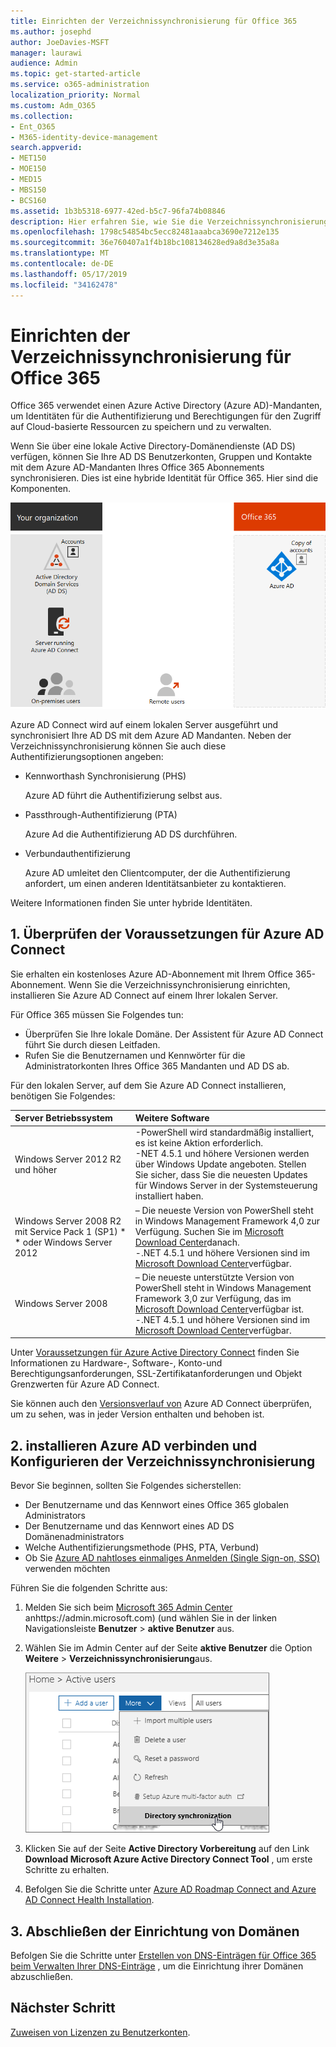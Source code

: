 ```yaml
---
title: Einrichten der Verzeichnissynchronisierung für Office 365
ms.author: josephd
author: JoeDavies-MSFT
manager: laurawi
audience: Admin
ms.topic: get-started-article
ms.service: o365-administration
localization_priority: Normal
ms.custom: Adm_O365
ms.collection:
- Ent_O365
- M365-identity-device-management
search.appverid:
- MET150
- MOE150
- MED15
- MBS150
- BCS160
ms.assetid: 1b3b5318-6977-42ed-b5c7-96fa74b08846
description: Hier erfahren Sie, wie Sie die Verzeichnissynchronisierung zwischen Office 365 und Ihrem lokalen Active Directory einrichten.
ms.openlocfilehash: 1798c54854bc5ecc82481aaabca3690e7212e135
ms.sourcegitcommit: 36e760407a1f4b18bc108134628ed9a8d3e35a8a
ms.translationtype: MT
ms.contentlocale: de-DE
ms.lasthandoff: 05/17/2019
ms.locfileid: "34162478"
---
```

# <a name="set-up-directory-synchronization-for-office-365"></a>Einrichten der Verzeichnissynchronisierung für Office 365

Office 365 verwendet einen Azure Active Directory (Azure AD)-Mandanten, um Identitäten für die Authentifizierung und Berechtigungen für den Zugriff auf Cloud-basierte Ressourcen zu speichern und zu verwalten. 

Wenn Sie über eine lokale Active Directory-Domänendienste (AD DS) verfügen, können Sie Ihre AD DS Benutzerkonten, Gruppen und Kontakte mit dem Azure AD-Mandanten Ihres Office 365 Abonnements synchronisieren. Dies ist eine hybride Identität für Office 365. Hier sind die Komponenten.

![](./media/about-office-365-identity/hybrid-identity.png)

Azure AD Connect wird auf einem lokalen Server ausgeführt und synchronisiert Ihre AD DS mit dem Azure AD Mandanten. Neben der Verzeichnissynchronisierung können Sie auch diese Authentifizierungsoptionen angeben:

- Kennworthash Synchronisierung (PHS)

  Azure AD führt die Authentifizierung selbst aus.

- Passthrough-Authentifizierung (PTA)

  Azure Ad die Authentifizierung AD DS durchführen.

- Verbundauthentifizierung

  Azure AD umleitet den Clientcomputer, der die Authentifizierung anfordert, um einen anderen Identitätsanbieter zu kontaktieren.

Weitere [](plan-for-directory-synchronization.md) Informationen finden Sie unter hybride Identitäten.
  
## <a name="1-review-prerequisites-for-azure-ad-connect"></a>1. Überprüfen der Voraussetzungen für Azure AD Connect

Sie erhalten ein kostenloses Azure AD-Abonnement mit Ihrem Office 365-Abonnement. Wenn Sie die Verzeichnissynchronisierung einrichten, installieren Sie Azure AD Connect auf einem Ihrer lokalen Server.
  
Für Office 365 müssen Sie Folgendes tun:
  
- Überprüfen Sie Ihre lokale Domäne. Der Assistent für Azure AD Connect führt Sie durch diesen Leitfaden.
- Rufen Sie die Benutzernamen und Kennwörter für die Administratorkonten Ihres Office 365 Mandanten und AD DS ab.

Für den lokalen Server, auf dem Sie Azure AD Connect installieren, benötigen Sie Folgendes:
  
|**Server Betriebssystem**|**Weitere Software**|
|:-----|:-----|
|Windows Server 2012 R2 und höher | -PowerShell wird standardmäßig installiert, es ist keine Aktion erforderlich.  <br> -NET 4.5.1 und höhere Versionen werden über Windows Update angeboten. Stellen Sie sicher, dass Sie die neuesten Updates für Windows Server in der Systemsteuerung installiert haben. |
|Windows Server 2008 R2 mit Service Pack 1 (SP1) * * oder Windows Server 2012 | – Die neueste Version von PowerShell steht in Windows Management Framework 4,0 zur Verfügung. Suchen Sie im [Microsoft Download Center](https://go.microsoft.com/fwlink/p/?LinkId=717996)danach.  <br> -.NET 4.5.1 und höhere Versionen sind im [Microsoft Download Center](https://go.microsoft.com/fwlink/p/?LinkId=717996)verfügbar. |
|Windows Server 2008 | – Die neueste unterstützte Version von PowerShell steht in Windows Management Framework 3,0 zur Verfügung, das im [Microsoft Download Center](https://go.microsoft.com/fwlink/p/?LinkId=717996)verfügbar ist.  <br> -.NET 4.5.1 und höhere Versionen sind im [Microsoft Download Center](https://go.microsoft.com/fwlink/p/?LinkId=717996)verfügbar. |

Unter [Voraussetzungen für Azure Active Directory Connect](https://docs.microsoft.com/azure/active-directory/hybrid/how-to-connect-install-prerequisites) finden Sie Informationen zu Hardware-, Software-, Konto-und Berechtigungsanforderungen, SSL-Zertifikatanforderungen und Objekt Grenzwerten für Azure AD Connect.
  
Sie können auch den [Versionsverlauf von](https://docs.microsoft.com/azure/active-directory/hybrid/reference-connect-version-history) Azure AD Connect überprüfen, um zu sehen, was in jeder Version enthalten und behoben ist.

## <a name="2-install-azure-ad-connect-and-configure-directory-synchronization"></a>2. installieren Azure AD verbinden und Konfigurieren der Verzeichnissynchronisierung

Bevor Sie beginnen, sollten Sie Folgendes sicherstellen:

- Der Benutzername und das Kennwort eines Office 365 globalen Administrators
- Der Benutzername und das Kennwort eines AD DS Domänenadministrators
- Welche Authentifizierungsmethode (PHS, PTA, Verbund)
- Ob Sie [Azure AD nahtloses einmaliges Anmelden (Single Sign-on, SSO)](https://docs.microsoft.com/azure/active-directory/hybrid/how-to-connect-sso) verwenden möchten

Führen Sie die folgenden Schritte aus:

1. Melden Sie sich beim [Microsoft 365 Admin Center](https://admin.microsoft.com) anhttps://admin.microsoft.com) (und wählen Sie in der linken Navigationsleiste **Benutzer** \> **aktive Benutzer** aus.
2. Wählen Sie im Admin Center auf der Seite **aktive Benutzer** die Option **Weitere** \> **Verzeichnissynchronisierung**aus.

    ![Wählen Sie im Menü weitere die Option Verzeichnissynchronisierung aus.](media/dc6669e5-c01b-471e-9cdf-04f5d44e1c4b.png)
  
3. Klicken Sie auf der Seite **Active Directory Vorbereitung** auf den Link **Download Microsoft Azure Active Directory Connect Tool** , um erste Schritte zu erhalten. 
4. Befolgen Sie die Schritte unter [Azure AD Roadmap Connect and Azure AD Connect Health Installation](https://docs.microsoft.com/azure/active-directory/hybrid/how-to-connect-install-roadmap).

## <a name="3-finish-setting-up-domains"></a>3. Abschließen der Einrichtung von Domänen

Befolgen Sie die Schritte unter [Erstellen von DNS-Einträgen für Office 365 beim Verwalten Ihrer DNS-Einträge](https://support.office.com/article/b0f3fdca-8a80-4e8e-9ef3-61e8a2a9ab23) , um die Einrichtung ihrer Domänen abzuschließen.

## <a name="next-step"></a>Nächster Schritt

[Zuweisen von Lizenzen zu Benutzerkonten](assign-licenses-to-user-accounts.md).
